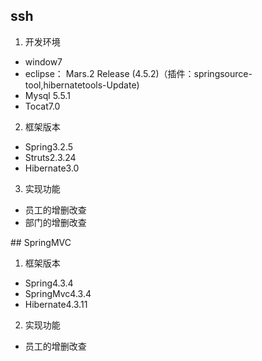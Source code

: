 ﻿## ssh
1. 开发环境
 * window7
 * eclipse： Mars.2 Release (4.5.2)（插件：springsource-tool,hibernatetools-Update)
 * Mysql 5.5.1
 * Tocat7.0

2. 框架版本
* Spring3.2.5
* Struts2.3.24
* Hibernate3.0

3. 实现功能
* 员工的增删改查
* 部门的增删改查

﻿## SpringMVC

1. 框架版本
* Spring4.3.4
* SpringMvc4.3.4
* Hibernate4.3.11

2. 实现功能
* 员工的增删改查
